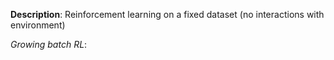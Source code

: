 **Description**: Reinforcement learning on a fixed dataset (no interactions with environment)

*Growing batch RL*: 
